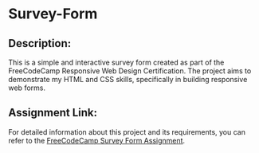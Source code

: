 # Survey-Form

## Description:

This is a simple and interactive survey form created as part of the FreeCodeCamp Responsive Web Design Certification. The project aims to demonstrate my HTML and CSS skills, specifically in building responsive web forms.

## Assignment Link:

For detailed information about this project and its requirements, you can refer to the [FreeCodeCamp Survey Form Assignment](https://www.freecodecamp.org/learn/2022/responsive-web-design/build-a-survey-form-project/build-a-survey-form).


